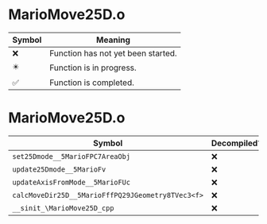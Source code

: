# MarioMove25D.o
| Symbol | Meaning 
| ------------- | ------------- 
| :x: | Function has not yet been started. 
| :eight_pointed_black_star: | Function is in progress. 
| :white_check_mark: | Function is completed. 


# MarioMove25D.o
| Symbol | Decompiled? |
| ------------- | ------------- |
| `set25Dmode__5MarioFPC7AreaObj` | :x: |
| `update25Dmode__5MarioFv` | :x: |
| `updateAxisFromMode__5MarioFUc` | :x: |
| `calcMoveDir25D__5MarioFffPQ29JGeometry8TVec3<f>` | :x: |
| `__sinit_\MarioMove25D_cpp` | :x: |

